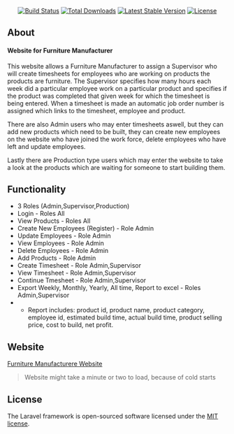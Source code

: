 <p align="center">
<a href="https://travis-ci.org/laravel/framework"><img src="https://travis-ci.org/laravel/framework.svg" alt="Build Status"></a>
<a href="https://packagist.org/packages/laravel/framework"><img src="https://poser.pugx.org/laravel/framework/d/total.svg" alt="Total Downloads"></a>
<a href="https://packagist.org/packages/laravel/framework"><img src="https://poser.pugx.org/laravel/framework/v/stable.svg" alt="Latest Stable Version"></a>
<a href="https://packagist.org/packages/laravel/framework"><img src="https://poser.pugx.org/laravel/framework/license.svg" alt="License"></a>
</p>

## About

#### Website for Furniture Manufacturer
This website allows a Furniture Manufacturer to assign a Supervisor who will create timesheets for employees who are working on products the products are furniture. The Supervisor specifies how many hours each week did a particular employee work on a particular product and specifies if the product was completed that given week for which the timesheet is being entered.
When a timesheet is made an automatic job order number is assigned which links to the timesheet, employee and product.

There are also Admin users who may enter timesheets aswell, but they can add new products which need to be built, they can create new employees on the website who have joined the work force, delete employees who have left and update employees.

Lastly there are Production type users which may enter the website to take a look at the products which are waiting for someone to start building them.

## Functionality
* 3 Roles (Admin,Supervisor,Production)
* Login - Roles All
* View Products - Roles All
* Create New Employees (Register) - Role Admin
* Update Employees - Role Admin
* View Employees - Role Admin
* Delete Employees - Role Admin
* Add Products - Role Admin
* Create Timesheet - Role Admin,Supervisor
* View Timesheet - Role Admin,Supervisor
* Continue Tmesheet - Role Admin,Supervisor
* Export Weekly, Monthly, Yearly, All time, Report to excel - Roles Admin,Supervisor
* * Report includes: product id, product name, product category, employee id, estimated build time, actual build time, product selling price, cost to build, net profit.




## Website
[Furniture Manufacturere Website](https://furniturefanufacturer.herokuapp.com/)
> Website might take a minute or two to load, because of cold starts


## License
The Laravel framework is open-sourced software licensed under the [MIT license](https://opensource.org/licenses/MIT).
